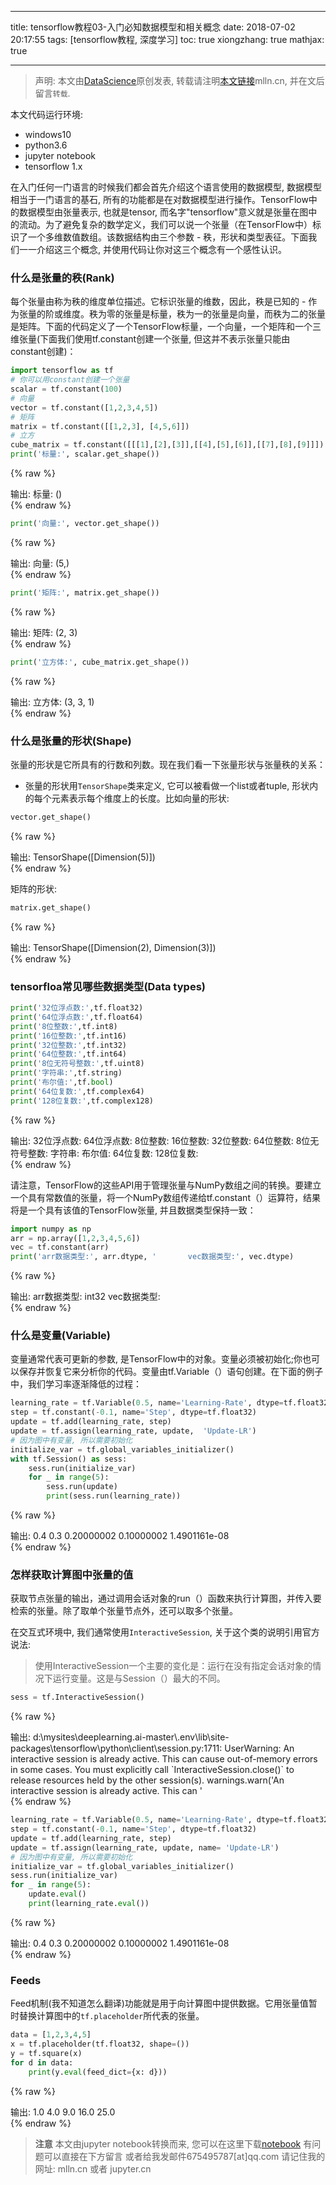 
---
title: tensorflow教程03-入门必知数据模型和相关概念
date: 2018-07-02 20:17:55
tags: [tensorflow教程, 深度学习]
toc: true
xiongzhang: true
mathjax: true

---
<span></span>
<!-- more -->

> 声明: 本文由[DataScience](http://mlln.cn)原创发表, 转载请注明[本文链接](http://mlln.cn)mlln.cn, 并在文后留言`转载`.

本文代码运行环境:

- windows10
- python3.6
- jupyter notebook
- tensorflow 1.x

在入门任何一门语言的时候我们都会首先介绍这个语言使用的数据模型, 数据模型相当于一门语言的基石, 所有的功能都是在对数据模型进行操作。TensorFlow中的数据模型由张量表示, 也就是tensor, 而名字"tensorflow"意义就是张量在图中的流动。为了避免复杂的数学定义，我们可以说一个张量（在TensorFlow中）标识了一个多维数值数组。该数据结构由三个参数 - 秩，形状和类型表征。下面我们一一介绍这三个概念, 并使用代码让你对这三个概念有一个感性认识。

### 什么是张量的秩(Rank)

每个张量由称为秩的维度单位描述。它标识张量的维数，因此，秩是已知的 - 作为张量的阶或维度。秩为零的张量是标量，秩为一的张量是向量，而秩为二的张量是矩阵。下面的代码定义了一个TensorFlow标量，一个向量，一个矩阵和一个三维张量(下面我们使用tf.constant创建一个张量, 但这并不表示张量只能由constant创建)：


```python
import tensorflow as tf
# 你可以用constant创建一个张量
scalar = tf.constant(100)
# 向量
vector = tf.constant([1,2,3,4,5])
# 矩阵
matrix = tf.constant([[1,2,3], [4,5,6]])
# 立方
cube_matrix = tf.constant([[[1],[2],[3]],[[4],[5],[6]],[[7],[8],[9]]])
print('标量:', scalar.get_shape())

```

{% raw %}
<div class="output">
输出:
    标量: ()
    
</div>
{% endraw %}


```python
print('向量:', vector.get_shape())

```

{% raw %}
<div class="output">
输出:
    向量: (5,)
    
</div>
{% endraw %}


```python
print('矩阵:', matrix.get_shape())

```

{% raw %}
<div class="output">
输出:
    矩阵: (2, 3)
    
</div>
{% endraw %}


```python
print('立方体:', cube_matrix.get_shape())
```

{% raw %}
<div class="output">
输出:
    立方体: (3, 3, 1)
    
</div>
{% endraw %}

### 什么是张量的形状(Shape)

张量的形状是它所具有的行数和列数。现在我们看一下张量形状与张量秩的关系：

- 张量的形状用`TensorShape`类来定义, 它可以被看做一个list或者tuple, 形状内的每个元素表示每个维度上的长度。比如向量的形状:


```python
vector.get_shape()
```




{% raw %}
<div class="output">
输出:
    TensorShape([Dimension(5)])
</div>
{% endraw %}



矩阵的形状:


```python
matrix.get_shape()
```




{% raw %}
<div class="output">
输出:
    TensorShape([Dimension(2), Dimension(3)])
</div>
{% endraw %}



### tensorfloa常见哪些数据类型(Data types)



```python
print('32位浮点数:',tf.float32)
print('64位浮点数:',tf.float64)
print('8位整数:',tf.int8)
print('16位整数:',tf.int16)
print('32位整数:',tf.int32)
print('64位整数:',tf.int64)
print('8位无符号整数:',tf.uint8)
print('字符串:',tf.string)
print('布尔值:',tf.bool)
print('64位复数:',tf.complex64)
print('128位复数:',tf.complex128)
```

{% raw %}
<div class="output">
输出:
    32位浮点数: <dtype: 'float32'>
    64位浮点数: <dtype: 'float64'>
    8位整数: <dtype: 'int8'>
    16位整数: <dtype: 'int16'>
    32位整数: <dtype: 'int32'>
    64位整数: <dtype: 'int64'>
    8位无符号整数: <dtype: 'uint8'>
    字符串: <dtype: 'string'>
    布尔值: <dtype: 'bool'>
    64位复数: <dtype: 'complex64'>
    128位复数: <dtype: 'complex128'>
    
</div>
{% endraw %}

请注意，TensorFlow的这些API用于管理张量与NumPy数组之间的转换。要建立一个具有常数值的张量，将一个NumPy数组传递给tf.constant（）运算符，结果将是一个具有该值的TensorFlow张量, 并且数据类型保持一致：


```python
import numpy as np
arr = np.array([1,2,3,4,5,6])
vec = tf.constant(arr)
print('arr数据类型:', arr.dtype, '       vec数据类型:', vec.dtype)
```

{% raw %}
<div class="output">
输出:
    arr数据类型: int32        vec数据类型: <dtype: 'int32'>
    
</div>
{% endraw %}

### 什么是变量(Variable)

变量通常代表可更新的参数, 是TensorFlow中的对象。变量必须被初始化;你也可以保存并恢复它来分析你的代码。变量由tf.Variable（）语句创建。在下面的例子中，我们学习率逐渐降低的过程：


```python
learning_rate = tf.Variable(0.5, name='Learning-Rate', dtype=tf.float32)
step = tf.constant(-0.1, name='Step', dtype=tf.float32)
update = tf.add(learning_rate, step)
update = tf.assign(learning_rate, update,  'Update-LR')
# 因为图中有变量, 所以需要初始化
initialize_var = tf.global_variables_initializer()
with tf.Session() as sess:
    sess.run(initialize_var)
    for _ in range(5):
        sess.run(update)
        print(sess.run(learning_rate))
```

{% raw %}
<div class="output">
输出:
    0.4
    0.3
    0.20000002
    0.10000002
    1.4901161e-08
    
</div>
{% endraw %}

### 怎样获取计算图中张量的值

获取节点张量的输出，通过调用会话对象的run（）函数来执行计算图，并传入要检索的张量。除了取单个张量节点外，还可以取多个张量。

在交互式环境中, 我们通常使用`InteractiveSession`, 关于这个类的说明引用官方说法:

> 使用InteractiveSession一个主要的变化是：运行在没有指定会话对象的情况下运行变量。这是与Session（）最大的不同。


```python
sess = tf.InteractiveSession()
```

{% raw %}
<div class="output">
输出:
    d:\mysites\deeplearning.ai-master\.env\lib\site-packages\tensorflow\python\client\session.py:1711: UserWarning: An interactive session is already active. This can cause out-of-memory errors in some cases. You must explicitly call `InteractiveSession.close()` to release resources held by the other session(s).
      warnings.warn('An interactive session is already active. This can '
    
</div>
{% endraw %}


```python
learning_rate = tf.Variable(0.5, name='Learning-Rate', dtype=tf.float32)
step = tf.constant(-0.1, name='Step', dtype=tf.float32)
update = tf.add(learning_rate, step)
update = tf.assign(learning_rate, update, name= 'Update-LR')
# 因为图中有变量, 所以需要初始化
initialize_var = tf.global_variables_initializer()
sess.run(initialize_var)
for _ in range(5):
    update.eval()
    print(learning_rate.eval())
```

{% raw %}
<div class="output">
输出:
    0.4
    0.3
    0.20000002
    0.10000002
    1.4901161e-08
    
</div>
{% endraw %}

### Feeds

Feed机制(我不知道怎么翻译)功能就是用于向计算图中提供数据。它用张量值暂时替换计算图中的`tf.placeholder`所代表的张量。 


```python
data = [1,2,3,4,5]
x = tf.placeholder(tf.float32, shape=())
y = tf.square(x)
for d in data:
    print(y.eval(feed_dict={x: d}))
```

{% raw %}
<div class="output">
输出:
    1.0
    4.0
    9.0
    16.0
    25.0
    
</div>
{% endraw %}


> **注意**
> 本文由jupyter notebook转换而来, 您可以在这里下载[notebook](tensorflow教程03-入门必知数据模型和相关概念.ipynb)
> 有问题可以直接在下方留言
> 或者给我发邮件675495787[at]qq.com
> 请记住我的网址: mlln.cn 或者 jupyter.cn
